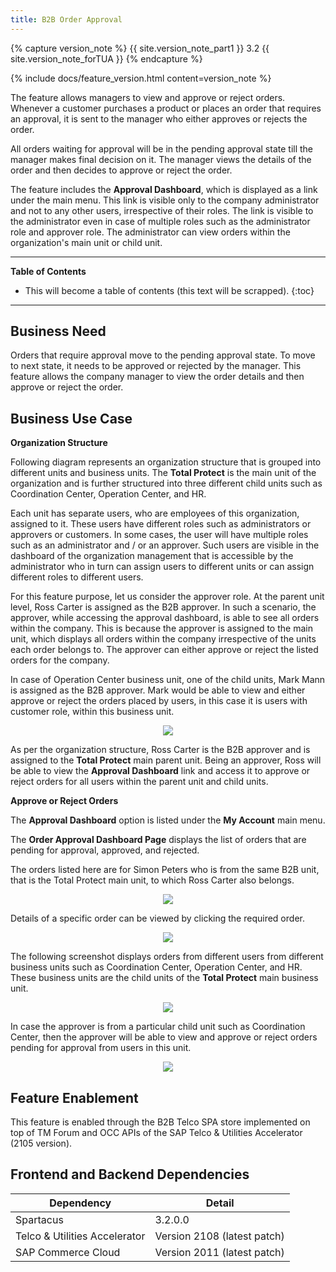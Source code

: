 ```yaml
---
title: B2B Order Approval
---
```


{% capture version_note %}
{{ site.version_note_part1 }} 3.2 {{ site.version_note_forTUA }}
{% endcapture %}

{% include docs/feature_version.html content=version_note %}

The feature allows managers to view and approve or reject orders. Whenever a customer purchases a product or places an order that requires an approval, it is sent to the manager who either approves or rejects the order.  

All orders waiting for approval will be in the pending approval state till the manager makes final decision on it. The manager views the details of the order and then decides to approve or reject the order. 

The feature includes the **Approval Dashboard**, which is displayed as a link under the main menu. This link is visible only to the company administrator and not to any other users, irrespective of their roles. The link is visible to the administrator even in case of multiple roles such as the administrator role and approver role. The administrator can view orders within the organization's main unit or child unit.

***

**Table of Contents**

- This will become a table of contents (this text will be scrapped).
{:toc}

***

## Business Need

Orders that require approval move to the pending approval state. To move to next state, it needs to be approved or rejected by the manager. This feature allows the company manager to view the order details and then approve or reject the order.

## Business Use Case

**Organization Structure**

Following diagram represents an organization structure that is grouped into different units and business units. The **Total Protect** is the main unit of the organization and is further structured into three different child units such as Coordination Center, Operation Center, and HR.

Each unit has separate users, who are employees of this organization, assigned to it. These users have different roles such as administrators or approvers or customers. In some cases, the user will have multiple roles such as an administrator and / or an approver. Such users are visible in the dashboard of the organization management that is accessible by the administrator who in turn can assign users to different units or can assign different roles to different users.

For this feature purpose, let us consider the approver role. At the parent unit level, Ross Carter is assigned as the B2B approver. In such a scenario, the approver, while accessing the approval dashboard, is able to see all orders within the company. This is because the approver is assigned to the main unit, which displays all orders within the company irrespective of the units each order belongs to. The approver can either approve or reject the listed orders for the company.

In case of Operation Center business unit, one of the child units, Mark Mann is assigned as the B2B approver. Mark would be able to view and either approve or reject the orders placed by users, in this case it is users with customer role, within this business unit.

   <p align="center"><img src="{{ site.baseurl }}/assets/images/telco/organization-structure2.png"></p>

As per the organization structure, Ross Carter is the B2B approver and is assigned to the **Total Protect** main parent unit. Being an approver, Ross will be able to view the **Approval Dashboard** link and access it to approve or reject orders for all users within the parent unit and child units. 

**Approve or Reject Orders**

The **Approval Dashboard** option is listed under the **My Account** main menu.

The **Order Approval Dashboard Page** displays the list of orders that are pending for approval, approved, and rejected.

The orders listed here are for Simon Peters who is from the same B2B unit, that is the Total Protect main unit, to which Ross Carter also belongs.

<p align="center"><img src="{{ site.baseurl }}/assets/images/telco/order-approval-dashboard-pg.png"></p>

Details of a specific order can be viewed by clicking the required order.

<p align="center"><img src="{{ site.baseurl }}/assets/images/telco/order-approval-dashboard-pg-order-details.png"></p>

The following screenshot displays orders from different users from different business units such as Coordination Center, Operation Center, and HR. These business units are the child units of the **Total Protect** main business unit.

<p align="center"><img src="{{ site.baseurl }}/assets/images/telco/order-approval-dashboard-pg2.png"></p>

In case the approver is from a particular child unit such as Coordination Center, then the approver will be able to view and approve or reject orders pending for approval from users in this unit.

<p align="center"><img src="{{ site.baseurl }}/assets/images/telco/order-approval-dashboard-pg3.png"></p>


## Feature Enablement

This feature is enabled through the B2B Telco SPA store implemented on top of TM Forum and OCC APIs of the SAP Telco & Utilities Accelerator (2105 version).

## Frontend and Backend Dependencies

| Dependency                                	| Detail                                                 	|
|--------------------------------------------	|--------------------------------------------------------	|
| Spartacus                                     	| 3.2.0.0                                          	|
| Telco & Utilities Accelerator	             	| Version 2108 (latest patch)            	|
| SAP Commerce Cloud 	| Version 2011 (latest patch) 	|

